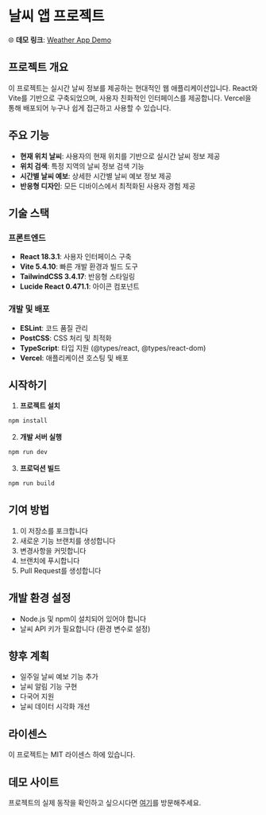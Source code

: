 # 날씨 앱 프로젝트

🌐 **데모 링크**: [Weather App Demo](https://weather-app-roan-chi-37.vercel.app/)

## 프로젝트 개요
이 프로젝트는 실시간 날씨 정보를 제공하는 현대적인 웹 애플리케이션입니다. React와 Vite를 기반으로 구축되었으며, 사용자 친화적인 인터페이스를 제공합니다. Vercel을 통해 배포되어 누구나 쉽게 접근하고 사용할 수 있습니다.

## 주요 기능
- **현재 위치 날씨**: 사용자의 현재 위치를 기반으로 실시간 날씨 정보 제공
- **위치 검색**: 특정 지역의 날씨 정보 검색 기능
- **시간별 날씨 예보**: 상세한 시간별 날씨 예보 정보 제공
- **반응형 디자인**: 모든 디바이스에서 최적화된 사용자 경험 제공

## 기술 스택
### 프론트엔드
- **React 18.3.1**: 사용자 인터페이스 구축
- **Vite 5.4.10**: 빠른 개발 환경과 빌드 도구
- **TailwindCSS 3.4.17**: 반응형 스타일링
- **Lucide React 0.471.1**: 아이콘 컴포넌트

### 개발 및 배포
- **ESLint**: 코드 품질 관리
- **PostCSS**: CSS 처리 및 최적화
- **TypeScript**: 타입 지원 (@types/react, @types/react-dom)
- **Vercel**: 애플리케이션 호스팅 및 배포

## 시작하기
1. **프로젝트 설치**
```bash
npm install
```

2. **개발 서버 실행**
```bash
npm run dev
```

3. **프로덕션 빌드**
```bash
npm run build
```

## 기여 방법
1. 이 저장소를 포크합니다
2. 새로운 기능 브랜치를 생성합니다
3. 변경사항을 커밋합니다
4. 브랜치에 푸시합니다
5. Pull Request를 생성합니다

## 개발 환경 설정
- Node.js 및 npm이 설치되어 있어야 합니다
- 날씨 API 키가 필요합니다 (환경 변수로 설정)

## 향후 계획
- 일주일 날씨 예보 기능 추가
- 날씨 알림 기능 구현
- 다국어 지원
- 날씨 데이터 시각화 개선

## 라이센스
이 프로젝트는 MIT 라이센스 하에 있습니다.

## 데모 사이트
프로젝트의 실제 동작을 확인하고 싶으시다면 [여기](https://weather-app-roan-chi-37.vercel.app/)를 방문해주세요.
